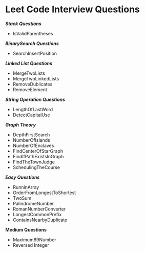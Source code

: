 # Leet Code Interview Questions

***Stack Questions***
- IsValidParentheses

***BinarySearch Questions***
- SearchInsertPosition

***Linked List Questions***
- MergeTwoLists
- MergeTwoLinkedLists
- RemoveDublicates
- RemoveElement

***String Operation Questions***
- LengthOfLastWord
- DetectCapitalUse

***Graph Theory***
- DepthFirstSearch
- NumberOfIslands
- NumberOfEnclaves
- FindCenterOfStarGraph
- FindIfPathExistsInGraph
- FindTheTownJudge
- SchedulingTheCourse

***Easy Questions***
- RunninArray
- OrderFromLongestToShortest
- TwoSum
- PalindromeNumber
- RomanNumberConverter
- LongestCommonPrefix
- ContainsNearbyDuplicate

**Medium Questions**
- Maximum69Number
- Reversed Integer
